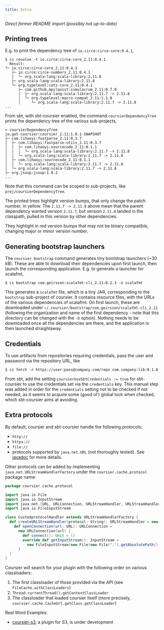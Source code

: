 ```yaml
---
title: Extra
---
```


*Direct former README import (possibly not up-to-date)*

## Printing trees

E.g. to print the dependency tree of `io.circe:circe-core:0.4.1`,
```
$ cs resolve -t io.circe:circe-core_2.11:0.4.1
  Result:
└─ io.circe:circe-core_2.11:0.4.1
   ├─ io.circe:circe-numbers_2.11:0.4.1
   |  └─ org.scala-lang:scala-library:2.11.8
   ├─ org.scala-lang:scala-library:2.11.8
   └─ org.typelevel:cats-core_2.11:0.4.1
      ├─ com.github.mpilquist:simulacrum_2.11:0.7.0
      |  ├─ org.scala-lang:scala-library:2.11.7 -> 2.11.8
      |  └─ org.typelevel:macro-compat_2.11:1.1.0
      |     └─ org.scala-lang:scala-library:2.11.7 -> 2.11.8
...
```

From sbt, with sbt-coursier enabled, the command `coursierDependencyTree` prints the dependency tree of the various sub-projects,
```
> coursierDependencyTree
io.get-coursier:coursier_2.11:1.0.1-SNAPSHOT
├─ com.lihaoyi:fastparse_2.11:0.3.7
|  ├─ com.lihaoyi:fastparse-utils_2.11:0.3.7
|  |  ├─ com.lihaoyi:sourcecode_2.11:0.1.1
|  |  |  └─ org.scala-lang:scala-library:2.11.7 -> 2.11.8
|  |  └─ org.scala-lang:scala-library:2.11.7 -> 2.11.8
|  ├─ com.lihaoyi:sourcecode_2.11:0.1.1
|  |  └─ org.scala-lang:scala-library:2.11.7 -> 2.11.8
|  └─ org.scala-lang:scala-library:2.11.7 -> 2.11.8
├─ org.jsoup:jsoup:1.9.2
...
```

Note that this command can be scoped to sub-projects, like `proj/coursierDependencyTree`.

The printed trees highlight version bumps, that only change the patch number, in yellow. The `2.11.7 -> 2.11.8` above mean that the parent dependency wanted version `2.11.7`, but version `2.11.8` landed in the classpath, pulled in this version by other dependencies.

They highlight in red version bumps that may not be binary compatible, changing major or minor version number.

## Generating bootstrap launchers

The `coursier bootstrap` command generates tiny bootstrap launchers (~30 kB). These are able to download their dependencies upon first launch, then launch the corresponding application. E.g. to generate a launcher for scalafmt,
```
$ cs bootstrap com.geirsson:scalafmt-cli_2.11:0.2.3 -o scalafmt
```

This generates a `scalafmt` file, which is a tiny JAR, corresponding to the `bootstrap` sub-project of coursier. It contains resource files, with the URLs of the various dependencies of scalafmt. On first launch, these are downloaded under `~/.coursier/bootstrap/com.geirsson/scalafmt-cli_2.11` (following the organization and name of the first dependency - note that this directory can be changed with the `-D` option). Nothing needs to be downloaded once all the dependencies are there, and the application is then launched straightaway.

## Credentials

To use artifacts from repositories requiring credentials, pass the user and password via the repository URL, like
```
$ cs fetch -r https://user:pass@company.com/repo com.company:lib:0.1.0
```

From sbt, add the setting `coursierUseSbtCredentials := true` for sbt-coursier to use the credentials set via the `credentials` key. This manual step was added in order for the `credentials` setting not to be checked if not needed, as it seems to acquire some (good ol') global lock when checked, which sbt-coursier aims at avoiding.

## Extra protocols

By default, coursier and sbt-coursier handle the following protocols:

* `http://`
* `https://`
* `file://`
* protocols supported by `java.net.URL` (not thoroughly tested). See [javadoc](https://docs.oracle.com/en/java/javase/15/docs/api/java.base/java/net/URL.html#%3Cinit%3E(java.lang.String,java.lang.String,int,java.lang.String)) for more details.

Other protocols can be added by implementing `java.net.URLStreamHandlerFactory` under the `coursier.cache.protocol` package name:

```scala
package coursier.cache.protocol

import java.io.File
import java.io.InputStream
import java.net.{URL, URLConnection, URLStreamHandler, URLStreamHandlerFactory}
import java.io.FileInputStream

class CustomprotocolHandler extends URLStreamHandlerFactory {
  def createURLStreamHandler(protocol: String): URLStreamHandler = new URLStreamHandler {
    def openConnection(url: URL): URLConnection =
      new URLConnection(url) {
        def connect(): Unit = ()
        override def getInputStream(): InputStream =
          new FileInputStream(new File(new File(".").getAbsolutePath() + url.getPath()))
      }
  }
}
```

Coursier will search for your plugin with the following order on various classloaders:

1. The first classloader of those provided via the API (see `FileCache.withClassLoaders`)
2. `Thread.currentThread().getContextClassLoader`
3. The classloader that loaded coursier itself (more precisely, `coursier.cache.CacheUrl.getClass.getClassLoader`)


Real Word Examples:

* [coursier-s3](https://github.com/rtfpessoa/coursier-s3), a plugin for S3, is under development
